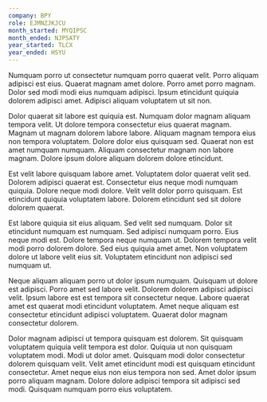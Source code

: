 ```yaml
---
company: BPY
role: EJMNZJKJCU
month_started: MYQIPSC
month_ended: NJPSATY
year_started: TLCX
year_ended: HSYU
---
```


Numquam porro ut consectetur numquam porro quaerat velit. Porro aliquam adipisci est eius. Quaerat magnam amet dolore. Porro amet porro magnam. Dolor sed modi modi eius numquam adipisci. Ipsum etincidunt quiquia dolorem adipisci amet. Adipisci aliquam voluptatem ut sit non.

Dolor quaerat sit labore est quiquia est. Numquam dolor magnam aliquam tempora velit. Ut dolore tempora consectetur eius quaerat magnam. Magnam ut magnam dolorem labore labore. Aliquam magnam tempora eius non tempora voluptatem. Dolore dolor eius quisquam sed. Quaerat non est amet numquam numquam. Aliquam consectetur magnam non labore magnam. Dolore ipsum dolore aliquam dolorem dolore etincidunt.

Est velit labore quisquam labore amet. Voluptatem dolor quaerat velit sed. Dolorem adipisci quaerat est. Consectetur eius neque modi numquam quiquia. Dolore neque modi dolore. Velit velit dolor porro quisquam. Est etincidunt quiquia voluptatem labore. Dolorem etincidunt sed sit dolore dolorem quaerat.

Est labore quiquia sit eius aliquam. Sed velit sed numquam. Dolor sit etincidunt numquam est numquam. Sed adipisci numquam porro. Eius neque modi est. Dolore tempora neque numquam ut. Dolorem tempora velit modi porro dolorem dolore. Sed eius quiquia amet amet. Non voluptatem dolore ut labore velit eius sit. Voluptatem etincidunt non adipisci sed numquam ut.

Neque aliquam aliquam porro ut dolor ipsum numquam. Quisquam ut dolore est adipisci. Porro amet sed labore velit. Dolorem dolorem adipisci adipisci velit. Ipsum labore est est tempora sit consectetur neque. Labore quaerat amet est quaerat modi etincidunt voluptatem. Amet neque aliquam est consectetur etincidunt adipisci voluptatem. Quaerat dolor magnam consectetur dolorem.

Dolor magnam adipisci ut tempora quisquam est dolorem. Sit quisquam voluptatem quiquia velit tempora est dolor. Quiquia ut non quisquam voluptatem modi. Modi ut dolor amet. Quisquam modi dolor consectetur dolorem quisquam velit. Velit amet etincidunt modi est quisquam etincidunt consectetur. Amet neque eius non eius tempora non sed. Amet dolor ipsum porro aliquam magnam. Dolore dolore adipisci tempora sit adipisci sed modi. Quisquam numquam porro eius voluptatem.
    